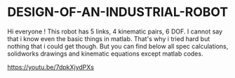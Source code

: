 # DESIGN-OF-AN-INDUSTRIAL-ROBOT
Hi everyone !  This robot has 5 links, 4 kinematic pairs, 6 DOF. I cannot say that i know even the basic things in matlab. That's why i tried hard but nothing that i could get though. But you can find below all spec calculations, solidworks drawings and kinematic equations except matlab codes.

https://youtu.be/7dpkXjydPXs
